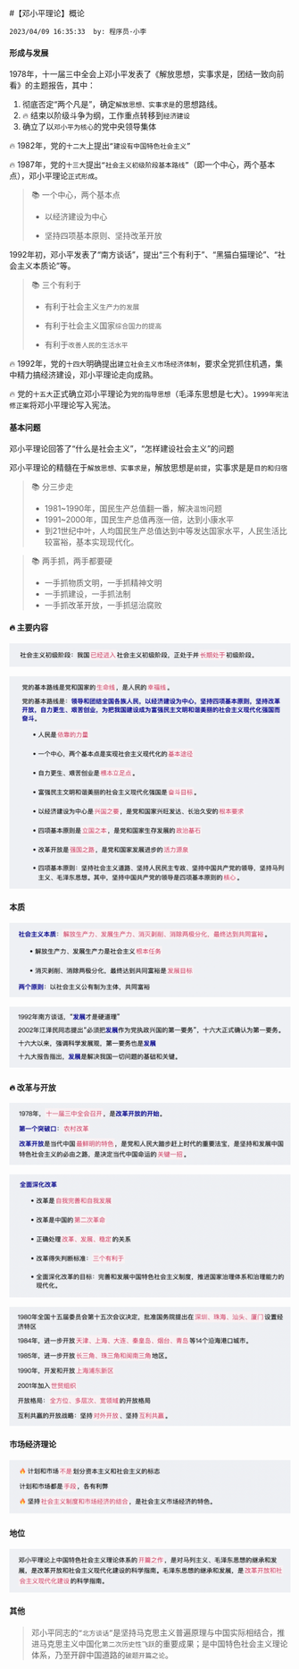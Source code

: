 #【邓小平理论】概论

`2023/04/09 16:35:33  by: 程序员·小李`

#### 形成与发展

1978年，十一届三中全会上邓小平发表了《解放思想，实事求是，团结一致向前看》的主题报告，其中：
1. 彻底否定“两个凡是”，确定`解放思想、实事求是`的思想路线。
2. 🔥 结束以阶级斗争为纲，工作重点转移到`经济建设`
3. 确立了以`邓小平为核心`的党中央领导集体

🔥 1982年，党的`十二大`上提出`“建设有中国特色社会主义”`

🔥 1987年，党的`十三大`提出`“社会主义初级阶段基本路线”`（即一个中心，两个基本点），邓小平理论`正式形成`。

> 📚 一个中心，两个基本点
>
> * 以经济建设为中心
> 
> * 坚持四项基本原则、坚持改革开放

1992年初，邓小平发表了“南方谈话”，提出“三个有利于”、“黑猫白猫理论”、“社会主义本质论”等。

> 📚 三个有利于
>
> * 有利于社会主义`生产力的发展`
>
> * 有利于社会主义国家`综合国力的提高`
>
> * 有利于`改善人民的生活水平`

🔥 1992年，党的`十四大`明确提出`建立社会主义市场经济体制`，要求全党抓住机遇，集中精力搞经济建设，邓小平理论走向成熟。

🔥 党的`十五大`正式确立邓小平理论为`党的指导思想`（毛泽东思想是七大）。`1999年宪法修正案`将邓小平理论写入宪法。


#### 基本问题

邓小平理论回答了“什么是社会主义”，“怎样建设社会主义”的问题

邓小平理论的精髓在于`解放思想、实事求是`，解放思想是`前提`，实事求是是`目的和归宿`

> 📚 分三步走
> * 1981~1990年，国民生产总值翻一番，解决`温饱`问题
> * 1991~2000年，国民生产总值再涨一倍，达到小康水平
> * 到21世纪中叶，人均国民生产总值达到中等发达国家水平，人民生活比较富裕，基本实现现代化。

> 📚 两手抓，两手都要硬
> * 一手抓物质文明，一手抓精神文明
> * 一手抓建设，一手抓法制
> * 一手抓改革开放，一手抓惩治腐败


#### 🔥 主要内容

![image](【邓小平理论】概论/f5108a8e-68b8-4c18-9788-d824b37454b5.png)

![image](【邓小平理论】概论/27877562-3974-445c-a35c-f6cf042015c7.png)


#### 本质

![image](【邓小平理论】概论/768099c5-395e-4bf9-b18b-69f6329d13d5.png)

![image](【邓小平理论】概论/d7f57cb6-99b3-4c7f-94ea-24ca0fb22416.png)



#### 🔥 改革与开放

![image](【邓小平理论】概论/5fb60a6e-5820-497b-962c-3b99b7678e7e.png)

![image](【邓小平理论】概论/dee68cc3-826e-4e8b-a4ff-87dddaaadcf6.png)

![image](【邓小平理论】概论/0e397eba-19ec-4e99-91ce-cb70712511e8.png)


#### 市场经济理论

![image](【邓小平理论】概论/0846cc7a-5ebc-463a-b799-00161c91e162.png)


#### 地位

![image](【邓小平理论】概论/fd74b984-6489-4074-9a80-908d512e76f8.png)


#### 其他

> 邓小平同志的`“北方谈话”`是坚持马克思主义普遍原理与中国实际相结合，推进马克思主义中国化`第二次历史性飞跃`的重要成果；是中国特色社会主义理论体系，乃至开辟中国道路的`破题开篇之论`。
